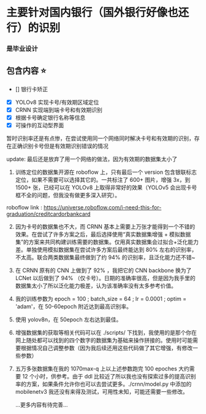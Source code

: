 # 主要针对国内银行（国外银行好像也还行）的识别

### 是毕业设计

## 包含内容 ⭐

- [] 银行卡矫正
- [x] YOLOv8 实现卡号/有效期区域定位
- [x] CRNN 实现端到端卡号和有效期识别
- [x] 根据卡号确定银行名称等信息
- [x] 可操作的互动型界面

暂时识别率还是有点惨，在尝试使用同一个网络同时解决卡号和有效期的识别，存在正确识别卡号但是有效期识别错误的情况

update: 最后还是放弃了用一个网络的做法，因为有效期的数据集太小了

1. 训练定位的数据集开源在 roboflow 上，只有最后一个 version 包含银联标志定位，如果不需要可以选择其它的。一共标注了 600+ 图片，增强 3x，到 1500+ 张，已经可以在 YOLOv8 上取得非常好的效果（YOLOv5 会出现卡号框不全的问题，但我没有做更多深入研究）。

roboflow link : https://universe.roboflow.com/i-need-this-for-graduation/creditcardorbankcard

2. 因为卡号的数据集也不大，而 CRNN 基本上需要上万张才能得到一个不错的效果。在尝试了许多方案之后，最后选择使用“真实数据集增强 + 模拟数据集”的方案来共同构建训练需要的数据集。仅用真实数据集会过拟合+泛化能力差。单独使用模拟数据集在尝试许多方案后最终能达到 80% 左右的识别率，不太高。联合两类数据集最终做到了约 94% 的识别率，且泛化能力还不错~

3. 在 CRNN 原有的 CNN 上做到了 92% ，我把它的 CNN backbone 换为了 LCNet 以后做到了 94% （仅卡号）。日期的准确率很高，但是因为我手里的数据集太小了所以泛化能力极差，认为该准确率没有太多参考价值。

4. 我的训练参数为 epoch = 100 ; batch_size = 64 ; lr = 0.0001 ; optim = 'adam'，在 50-60epoch 附近达到最高识别率。

5. 使用 yolov8n，在 50epoch 左右达到最佳。

6. 增强数据集的获取等相关代码可以在 ./scripts/ 下找到，我使用的是那个你在网上随处都可以找到的四个数字的数据集为基础来操作拼接的。使用时可能需要根据情况自己调整参数（因为我后续还用这些代码做了其它增强，有修改一些参数）

7. 五万多张数据集在我的 1070max-q 上以上述参数跑完 100 epoches 大约需要 12 个小时，供参考。由于 ddl 比较近了所以我也没有探索过多的提高识别率的方案，如果条件允许你也可以去尝试更多。./crnn/model.py 中添加的 mobilenetv3 我还没有来得及测试，可用性未知，可能还需要一些修改。

   ...更多内容有待完善...
